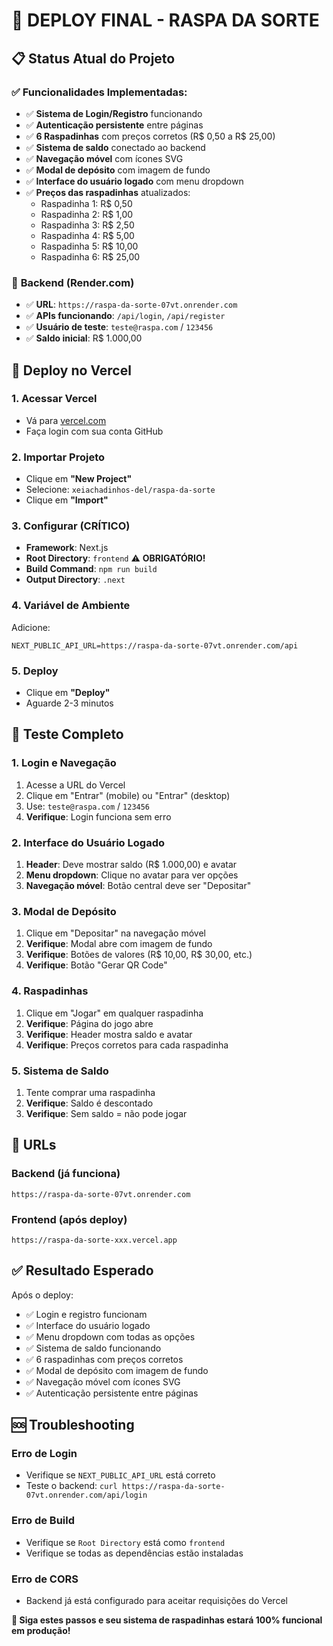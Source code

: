 # 🚀 DEPLOY FINAL - RASPA DA SORTE

## 📋 Status Atual do Projeto

### ✅ **Funcionalidades Implementadas:**
- ✅ **Sistema de Login/Registro** funcionando
- ✅ **Autenticação persistente** entre páginas
- ✅ **6 Raspadinhas** com preços corretos (R$ 0,50 a R$ 25,00)
- ✅ **Sistema de saldo** conectado ao backend
- ✅ **Navegação móvel** com ícones SVG
- ✅ **Modal de depósito** com imagem de fundo
- ✅ **Interface do usuário logado** com menu dropdown
- ✅ **Preços das raspadinhas** atualizados:
  - Raspadinha 1: R$ 0,50
  - Raspadinha 2: R$ 1,00
  - Raspadinha 3: R$ 2,50
  - Raspadinha 4: R$ 5,00
  - Raspadinha 5: R$ 10,00
  - Raspadinha 6: R$ 25,00

### 🔧 **Backend (Render.com)**
- ✅ **URL**: `https://raspa-da-sorte-07vt.onrender.com`
- ✅ **APIs funcionando**: `/api/login`, `/api/register`
- ✅ **Usuário de teste**: `teste@raspa.com` / `123456`
- ✅ **Saldo inicial**: R$ 1.000,00

## 🚀 Deploy no Vercel

### **1. Acessar Vercel**
- Vá para [vercel.com](https://vercel.com)
- Faça login com sua conta GitHub

### **2. Importar Projeto**
- Clique em **"New Project"**
- Selecione: `xeiachadinhos-del/raspa-da-sorte`
- Clique em **"Import"**

### **3. Configurar (CRÍTICO)**
- **Framework**: Next.js
- **Root Directory**: `frontend` ⚠️ **OBRIGATÓRIO!**
- **Build Command**: `npm run build`
- **Output Directory**: `.next`

### **4. Variável de Ambiente**
Adicione:
```
NEXT_PUBLIC_API_URL=https://raspa-da-sorte-07vt.onrender.com/api
```

### **5. Deploy**
- Clique em **"Deploy"**
- Aguarde 2-3 minutos

## 🧪 Teste Completo

### **1. Login e Navegação**
1. Acesse a URL do Vercel
2. Clique em "Entrar" (mobile) ou "Entrar" (desktop)
3. Use: `teste@raspa.com` / `123456`
4. **Verifique**: Login funciona sem erro

### **2. Interface do Usuário Logado**
1. **Header**: Deve mostrar saldo (R$ 1.000,00) e avatar
2. **Menu dropdown**: Clique no avatar para ver opções
3. **Navegação móvel**: Botão central deve ser "Depositar"

### **3. Modal de Depósito**
1. Clique em "Depositar" na navegação móvel
2. **Verifique**: Modal abre com imagem de fundo
3. **Verifique**: Botões de valores (R$ 10,00, R$ 30,00, etc.)
4. **Verifique**: Botão "Gerar QR Code"

### **4. Raspadinhas**
1. Clique em "Jogar" em qualquer raspadinha
2. **Verifique**: Página do jogo abre
3. **Verifique**: Header mostra saldo e avatar
4. **Verifique**: Preços corretos para cada raspadinha

### **5. Sistema de Saldo**
1. Tente comprar uma raspadinha
2. **Verifique**: Saldo é descontado
3. **Verifique**: Sem saldo = não pode jogar

## 🎯 URLs

### **Backend (já funciona)**
```
https://raspa-da-sorte-07vt.onrender.com
```

### **Frontend (após deploy)**
```
https://raspa-da-sorte-xxx.vercel.app
```

## ✅ Resultado Esperado

Após o deploy:
- ✅ Login e registro funcionam
- ✅ Interface do usuário logado
- ✅ Menu dropdown com todas as opções
- ✅ Sistema de saldo funcionando
- ✅ 6 raspadinhas com preços corretos
- ✅ Modal de depósito com imagem de fundo
- ✅ Navegação móvel com ícones SVG
- ✅ Autenticação persistente entre páginas

## 🆘 Troubleshooting

### **Erro de Login**
- Verifique se `NEXT_PUBLIC_API_URL` está correto
- Teste o backend: `curl https://raspa-da-sorte-07vt.onrender.com/api/login`

### **Erro de Build**
- Verifique se `Root Directory` está como `frontend`
- Verifique se todas as dependências estão instaladas

### **Erro de CORS**
- Backend já está configurado para aceitar requisições do Vercel

**🎉 Siga estes passos e seu sistema de raspadinhas estará 100% funcional em produção!** 